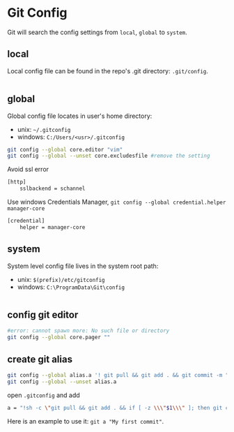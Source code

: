 # Git Config

Git will search the config settings from  `local`, `global` to `system`.

## local
Local config file can be found in the repo's .git directory: `.git/config`.
```
```

## global
Global config file locates in user's home directory:
- unix: `~/.gitconfig`
- windows: `C:/Users/<usr>/.gitconfig`
```sh
git config --global core.editor "vim"
git config --global --unset core.excludesfile #remove the setting
```

Avoid ssl error
```sh
[http]
	sslbackend = schannel
```

Use windows Credentials Manager,
`git config --global credential.helper manager-core`
```sh
[credential]
	helper = manager-core
```

## system
System level config file lives in the system root path:
- unix: `$(prefix)/etc/gitconfig`
- windows: `C:\ProgramData\Git\config`
```
```

## config git editor
```sh
#error: cannot spawn more: No such file or directory
git config --global core.pager ""
```

## create git alias
```sh
git config --global alias.a '! git pull && git add . && git commit -m "d" && git push'
git config --global --unset alias.a
```
open `.gitconfig` and add
```sh
a = "!sh -c \"git pull && git add . && if [ -z \\\"$1\\\" ]; then git commit -m \\\"update\\\"; else git commit -m \\\"$1\\\"; fi && git push\""
```
Here is an example to use it: `git a "My first commit"`.
